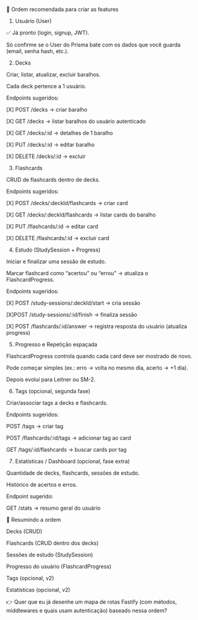 📌 Ordem recomendada para criar as features
1. Usuário (User)

✅ Já pronto (login, signup, JWT).

Só confirme se o User do Prisma bate com os dados que você guarda (email, senha hash, etc.).

2. Decks

Criar, listar, atualizar, excluir baralhos.

Cada deck pertence a 1 usuário.

Endpoints sugeridos:

[X] POST /decks → criar baralho

[X] GET /decks → listar baralhos do usuário autenticado

[X] GET /decks/:id → detalhes de 1 baralho

[X] PUT /decks/:id → editar baralho

[X] DELETE /decks/:id → excluir

3. Flashcards

CRUD de flashcards dentro de decks.

Endpoints sugeridos:

[X] POST /decks/:deckId/flashcards → criar card

[X] GET /decks/:deckId/flashcards → listar cards do baralho

[X] PUT /flashcards/:id → editar card

[X] DELETE /flashcards/:id → excluir card

4. Estudo (StudySession + Progress)

Iniciar e finalizar uma sessão de estudo.

Marcar flashcard como “acertou” ou “errou” → atualiza o FlashcardProgress.

Endpoints sugeridos:

[X] POST /study-sessions/:deckId/start → cria sessão

[X]POST /study-sessions/:id/finish → finaliza sessão

[X] POST /flashcards/:id/answer → registra resposta do usuário (atualiza progress)

5. Progresso e Repetição espaçada

FlashcardProgress controla quando cada card deve ser mostrado de novo.

Pode começar simples (ex.: erro → volta no mesmo dia, acerto → +1 dia).

Depois evolui para Leitner ou SM-2.

6. Tags (opcional, segunda fase)

Criar/associar tags a decks e flashcards.

Endpoints sugeridos:

POST /tags → criar tag

POST /flashcards/:id/tags → adicionar tag ao card

GET /tags/:id/flashcards → buscar cards por tag

7. Estatísticas / Dashboard (opcional, fase extra)

Quantidade de decks, flashcards, sessões de estudo.

Histórico de acertos e erros.

Endpoint sugerido:

GET /stats → resumo geral do usuário

🚀 Resumindo a ordem

Decks (CRUD)

Flashcards (CRUD dentro dos decks)

Sessões de estudo (StudySession)

Progresso do usuário (FlashcardProgress)

Tags (opcional, v2)

Estatísticas (opcional, v2)

👉 Quer que eu já desenhe um mapa de rotas Fastify (com métodos, middlewares e quais usam autenticação) baseado nessa ordem?
